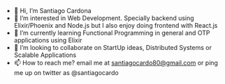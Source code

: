 - 👋 Hi, I’m Santiago Cardona
- 👀 I’m interested in Web Development. Specially backend using Elixir/Phoenix and Node.js but I also enjoy doing frontend with React.js
- 🌱 I’m currently learning Functional Programming in general and OTP applications using Elixir
- 💞️ I’m looking to collaborate on StartUp ideas, Distributed Systems or Scalable Applications
- 📫 How to reach me? email me at santiagocardo80@gmail.com or ping me up on twitter as @santiagocardo

<!---
santiagocardo80/santiagocardo80 is a ✨ special ✨ repository because its `README.md` (this file) appears on your GitHub profile.
You can click the Preview link to take a look at your changes.
--->
